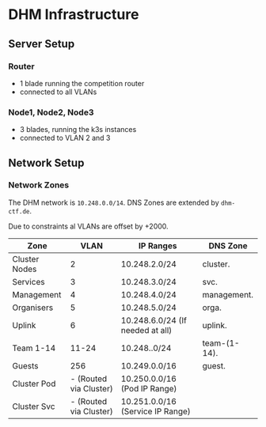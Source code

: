 DHM Infrastructure
===

## Server Setup

### Router

- 1 blade running the competition router
- connected to all VLANs

### Node1, Node2, Node3

- 3 blades, running the k3s instances
- connected to VLAN 2 and 3

## Network Setup

### Network Zones

The DHM network is `10.248.0.0/14`.
DNS Zones are extended by `dhm-ctf.de`.

Due to constraints al VLANs are offset by +2000.

| Zone          | VLAN                   | IP Ranges                        | DNS Zone     |
|---------------|------------------------|----------------------------------|--------------|
| Cluster Nodes | 2                      | 10.248.2.0/24                    | cluster.     |
| Services      | 3                      | 10.248.3.0/24                    | svc.         |
| Management    | 4                      | 10.248.4.0/24                    | management.  |
| Organisers    | 5                      | 10.248.5.0/24                    | orga.        |
| Uplink        | 6                      | 10.248.6.0/24 (If needed at all) | uplink.      |
| Team 1-14     | 11-24                  | 10.248.<team-id>.0/24            | team-(1-14). |
| Guests        | 256                    | 10.249.0.0/16                    | guest.       |
| Cluster Pod   | - (Routed via Cluster) | 10.250.0.0/16 (Pod IP Range)     |              |
| Cluster Svc   | - (Routed via Cluster) | 10.251.0.0/16 (Service IP Range) |              |
